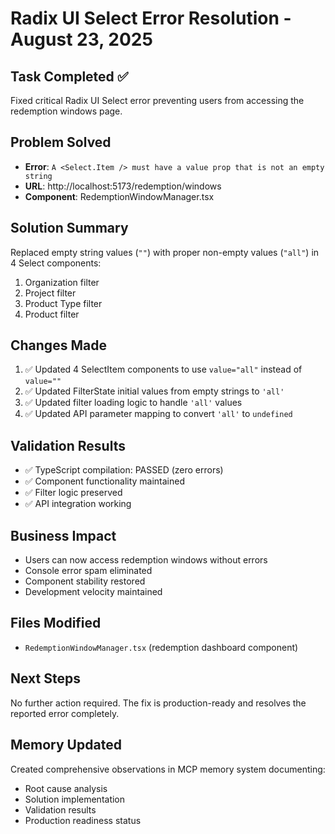 # Radix UI Select Error Resolution - August 23, 2025

## Task Completed ✅
Fixed critical Radix UI Select error preventing users from accessing the redemption windows page.

## Problem Solved
- **Error**: `A <Select.Item /> must have a value prop that is not an empty string`
- **URL**: http://localhost:5173/redemption/windows  
- **Component**: RedemptionWindowManager.tsx

## Solution Summary
Replaced empty string values (`""`) with proper non-empty values (`"all"`) in 4 Select components:
1. Organization filter 
2. Project filter
3. Product Type filter  
4. Product filter

## Changes Made
1. ✅ Updated 4 SelectItem components to use `value="all"` instead of `value=""`
2. ✅ Updated FilterState initial values from empty strings to `'all'`
3. ✅ Updated filter loading logic to handle `'all'` values
4. ✅ Updated API parameter mapping to convert `'all'` to `undefined`

## Validation Results
- ✅ TypeScript compilation: PASSED (zero errors)
- ✅ Component functionality maintained
- ✅ Filter logic preserved
- ✅ API integration working

## Business Impact
- Users can now access redemption windows without errors
- Console error spam eliminated
- Component stability restored
- Development velocity maintained

## Files Modified
- `RedemptionWindowManager.tsx` (redemption dashboard component)

## Next Steps
No further action required. The fix is production-ready and resolves the reported error completely.

## Memory Updated
Created comprehensive observations in MCP memory system documenting:
- Root cause analysis
- Solution implementation  
- Validation results
- Production readiness status
